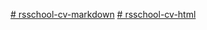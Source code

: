 [# rsschool-cv-markdown](https://KrollikRoddzer.github.io/rsschool-cv/cv)
[# rsschool-cv-html](https://KrollikRoddzer.github.io/rsschool-cv/)
